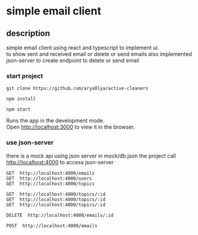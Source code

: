 # simple email client

## description

simple email client using react and typescript to implement ui.\
to show sent and received email or delete or send emails
also implemented json-server to create endpoint to delete or send email

### start project

````
git clone https://github.com/aryaOlya/active-cleaners
````

````
npm install
````

````
npm start
````

Runs the app in the development mode.\
Open [http://localhost:3000](http://localhost:3000) to view it in the browser.

### use json-server

there is a mock api using json server in mock/db.json
the project call [http://localhost:4000](http://localhost:3000) to access json-server

`GET  http://localhost:4000/emails`
\
`GET  http://localhost:4000/users`
\
`GET  http://localhost:4000/topics`

`GET  http://localhost:4000/topics/:id`
\
`GET  http://localhost:4000/topics/:id`
\
`GET  http://localhost:4000/topics/:id`

`DELETE  http://localhost:4000/emails/:id`

`POST  http://localhost:4000/emails`

